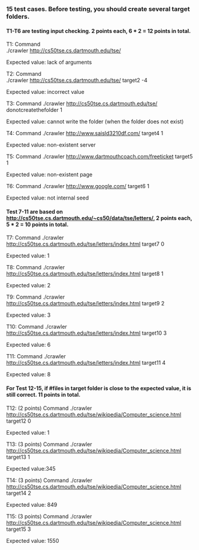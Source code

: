 ### 15 test cases. Before testing, you should create several target folders.

#### T1-T6 are testing input checking. 2 points each, 6 * 2 = 12 points in total.

T1:
Command  
./crawler http://cs50tse.cs.dartmouth.edu/tse/ 

Expected value: lack of arguments


T2:
Command  
./crawler http://cs50tse.cs.dartmouth.edu/tse/ target2 -4

Expected value: incorrect value

T3:
Command
./crawler http://cs50tse.cs.dartmouth.edu/tse/ donotcreatethefolder 1

Expected value: cannot write the folder (when the folder does not exist)

T4:
Command
./crawler http://www.saisld3210df.com/ target4 1

Expected value: non-existent server

T5:
Command
./crawler http://www.dartmouthcoach.com/freeticket target5 1

Expected value: non-existent page

T6:
Command ./crawler http://www.google.com/ target6 1

Expected value: not internal seed


#### Test 7-11 are based on http://cs50tse.cs.dartmouth.edu/~cs50/data/tse/letters/, 2 points each, 5 * 2 = 10 points in total.

T7:
Command 
./crawler http://cs50tse.cs.dartmouth.edu/tse/letters/index.html  target7 0

Expected value: 1

T8:
Command 
./crawler http://cs50tse.cs.dartmouth.edu/tse/letters/index.html target8 1

Expected value: 2

T9:
Command 
./crawler http://cs50tse.cs.dartmouth.edu/tse/letters/index.html target9 2

Expected value: 3

T10:
Command
./crawler http://cs50tse.cs.dartmouth.edu/tse/letters/index.html  target10 3

Expected value: 6

T11:
Command
./crawler http://cs50tse.cs.dartmouth.edu/tse/letters/index.html target11 4

Expected value: 8


#### For Test 12-15, if #files in target folder is close to the expected value, it is still correct. 11 points in total.

T12: (2 points)
Command
./crawler http://cs50tse.cs.dartmouth.edu/tse/wikipedia/Computer_science.html target12 0

Expected value: 1

T13: (3 points)
Command
./crawler http://cs50tse.cs.dartmouth.edu/tse/wikipedia/Computer_science.html target13 1

Expected value:345

T14: (3 points)
Command
./crawler http://cs50tse.cs.dartmouth.edu/tse/wikipedia/Computer_science.html target14 2 

Expected value: 849

T15: (3 points)
Command
./crawler http://cs50tse.cs.dartmouth.edu/tse/wikipedia/Computer_science.html target15 3

Expected value: 1550



